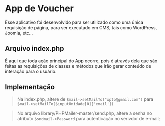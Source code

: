 # App de Voucher

Esse aplicativo foi desenvolvido para ser utilizado como uma única requisição de página, para ser executado em CMS, tais como WordPress, Joomla, etc...

## Arquivo index.php
É aqui que toda ação principal do App ocorre, pois é através dela que são feitas as requisições de classes e métodos que irão gerar conteúdo de interação para o usuário.

## Implementação
>Na index.php, altere de `$mail->setMailTo("xpto@gmail.com")` para `$mail->setMailTo($inputUnidade[0]['email'])`

>No arquivo library/PHPMailer-master/send.php, altere a senha no atributo `$sndmail->Password` para autenticação no serivdor de e-mail;